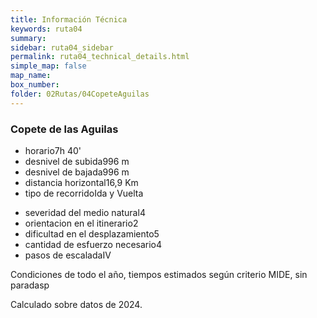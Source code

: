 ```yaml
---
title: Información Técnica
keywords: ruta04
summary: 
sidebar: ruta04_sidebar
permalink: ruta04_technical_details.html
simple_map: false
map_name: 
box_number: 
folder: 02Rutas/04CopeteAguilas
---
```



<div class="mideTable col-md-8 col-md-offset-2 complete">
	<div class="row mideTitle"><h3>Copete de las Aguilas</h3></div>
	<div class="row">
		<ul class="col-md-6 mideDataLeft">
			<li class="time"><span class="description">horario</span><span class="value">7h 40'</span></li>
			<li class="positive"><span class="description">desnivel de subida</span><span class="value">996 m</span></li>
			<li class="negative"><span class="description">desnivel de bajada</span><span class="value">996 m</span></li>
			<li class="distance"><span class="description">distancia horizontal</span><span class="value">16,9 Km</span></li>
			<li class="type_idavuelta"><span class="description">tipo de recorrido</span><span class="value">Ida y Vuelta</span></li>
		</ul>
		<ul class="col-md-6 mideDataRight">
			<li class="harshness"><span class="description">severidad del medio natural</span><span class="value">4</span></li>
			<li class="orientation"><span class="description">orientacion en el itinerario</span><span class="value">2</span></li>
			<li class="difficulty"><span class="description">dificultad en el desplazamiento</span><span class="value">5</span></li>
			<li class="effort"><span class="description">cantidad de esfuerzo necesario</span><span class="value">4</span></li>
			<li class="climb"><span class="description">pasos de escalada</span><span class="value">IV</span></li>
		</ul>
	</div>
	<div class="row mideFooter">
		<p>Condiciones de todo el año, tiempos estimados según criterio MIDE, sin paradasp</p><p>Calculado sobre datos de 2024.</p>
	</div>
</div>